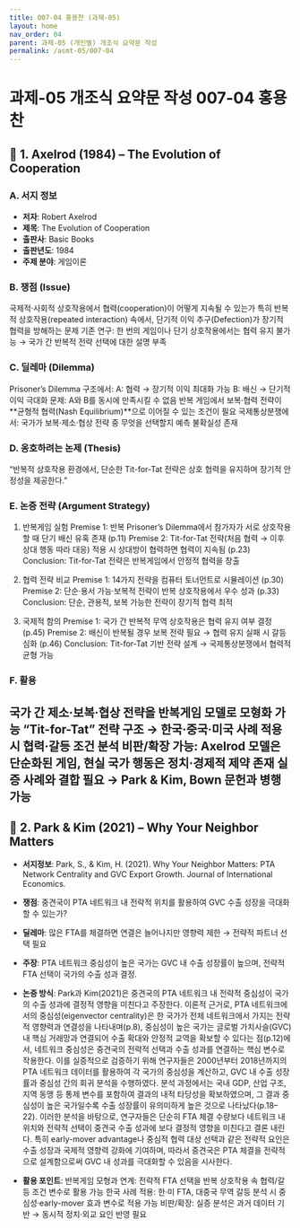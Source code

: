 ```yaml
---
title: 007-04 홍용찬 (과제-05)
layout: home
nav_order: 04
parent: 과제-05 (개인별) 개조식 요약문 작성
permalink: /asmt-05/007-04
---
```


# 과제-05 개조식 요약문 작성 007-04 홍용찬 

## 📘 1. Axelrod (1984) – The Evolution of Cooperation

### A. 서지 정보  
- **저자**: Robert Axelrod 
- **제목**: The Evolution of Cooperation
- **출판사**: Basic Books 
- **출판년도**: 1984
- **주제 분야**: 게임이론


### B. 쟁점 (Issue)  
국제적·사회적 상호작용에서 협력(cooperation)이 어떻게 지속될 수 있는가
특히 반복적 상호작용(repeated interaction) 속에서, 단기적 이익 추구(Defection)가 장기적 협력을 방해하는 문제
기존 연구: 한 번의 게임이나 단기 상호작용에서는 협력 유지 불가능 → 국가 간 반복적 전략 선택에 대한 설명 부족


### C. 딜레마 (Dilemma)  
Prisoner’s Dilemma 구조에서:
A: 협력 → 장기적 이익 최대화 가능
B: 배신 → 단기적 이익 극대화
문제: A와 B를 동시에 만족시킬 수 없음
반복 게임에서 보복·협력 전략이 **균형적 협력(Nash Equilibrium)**으로 이어질 수 있는 조건이 필요
국제통상분쟁에서: 국가가 보복·제소·협상 전략 중 무엇을 선택할지 예측 불확실성 존재


### D. 옹호하려는 논제 (Thesis)  
“반복적 상호작용 환경에서, 단순한 Tit-for-Tat 전략은 상호 협력을 유지하며 장기적 안정성을 제공한다.”

### E. 논증 전략 (Argument Strategy)  
1. 반복게임 실험
Premise 1: 반복 Prisoner’s Dilemma에서 참가자가 서로 상호작용할 때 단기 배신 유혹 존재 (p.11)
Premise 2: Tit-for-Tat 전략(처음 협력 → 이후 상대 행동 따라 대응) 적용 시 상대방이 협력하면 협력이 지속됨 (p.23)
Conclusion: Tit-for-Tat 전략은 반복게임에서 안정적 협력을 창출

2. 협력 전략 비교
Premise 1: 14가지 전략을 컴퓨터 토너먼트로 시뮬레이션 (p.30)
Premise 2: 단순·용서 가능·보복적 전략이 반복 상호작용에서 우수 성과 (p.33)
Conclusion: 단순, 관용적, 보복 가능한 전략이 장기적 협력 최적

3. 국제적 함의
Premise 1: 국가 간 반복적 무역 상호작용은 협력 유지 여부 결정 (p.45)
Premise 2: 배신이 반복될 경우 보복 전략 필요 → 협력 유지 실패 시 갈등 심화 (p.46)
Conclusion: Tit-for-Tat 기반 전략 설계 → 국제통상분쟁에서 협력적 균형 가능

### F. 활용
국가 간 제소·보복·협상 전략을 반복게임 모델로 모형화 가능
“Tit-for-Tat” 전략 구조 → 한국·중국·미국 사례 적용 시 협력·갈등 조건 분석
비판/확장 가능:
Axelrod 모델은 단순화된 게임, 현실 국가 행동은 정치·경제적 제약 존재
실증 사례와 결합 필요 → Park & Kim, Bown 문헌과 병행 가능
---

## 📘 2. Park & Kim (2021) – Why Your Neighbor Matters

- **서지정보**: Park, S., & Kim, H. (2021). Why Your Neighbor Matters: PTA Network Centrality and GVC Export Growth. Journal of International Economics.

- **쟁점**: 중견국이 PTA 네트워크 내 전략적 위치를 활용하여 GVC 수출 성장을 극대화할 수 있는가?
- **딜레마**: 많은 FTA를 체결하면 연결은 늘어나지만 영향력 제한 → 전략적 파트너 선택 필요
- **주장**: PTA 네트워크 중심성이 높은 국가는 GVC 내 수출 성장률이 높으며, 전략적 FTA 선택이 국가의 수출 성과 결정. 
- **논증 방식**: 
Park과 Kim(2021)은 중견국의 PTA 네트워크 내 전략적 중심성이 국가의 수출 성과에 결정적 영향을 미친다고 주장한다. 이론적 근거로, PTA 네트워크에서의 중심성(eigenvector centrality)은 한 국가가 전체 네트워크에서 가지는 전략적 영향력과 연결성을 나타내며(p.8), 중심성이 높은 국가는 글로벌 가치사슬(GVC) 내 핵심 거래망과 연결되어 수출 확대와 안정적 교역을 확보할 수 있다는 점(p.12)에서, 네트워크 중심성은 중견국의 전략적 선택과 수출 성과를 연결하는 핵심 변수로 작용한다.
이를 실증적으로 검증하기 위해 연구자들은 2000년부터 2018년까지의 PTA 네트워크 데이터를 활용하여 각 국가의 중심성을 계산하고, GVC 내 수출 성장률과 중심성 간의 회귀 분석을 수행하였다. 분석 과정에서는 국내 GDP, 산업 구조, 지역 동맹 등 통제 변수를 포함하여 결과의 내적 타당성을 확보하였으며, 그 결과 중심성이 높은 국가일수록 수출 성장률이 유의미하게 높은 것으로 나타났다(p.18–22).
이러한 분석을 바탕으로, 연구자들은 단순히 FTA 체결 수량보다 네트워크 내 위치와 전략적 선택이 중견국 수출 성과에 보다 결정적 영향을 미친다고 결론 내린다. 특히 early-mover advantage나 중심적 협력 대상 선택과 같은 전략적 요인은 수출 성장과 국제적 영향력 강화에 기여하며, 따라서 중견국은 PTA 체결을 전략적으로 설계함으로써 GVC 내 성과를 극대화할 수 있음을 시사한다.
- **활용 포인트**:
반복게임 모형과 연계: 전략적 FTA 선택을 반복 상호작용 속 협력/갈등 조건 변수로 활용 가능
한국 사례 적용: 한·미 FTA, 대중국 무역 갈등 분석 시 중심성·early-mover 효과 변수로 적용 가능
비판/확장: 실증 분석은 과거 데이터 기반 → 동시적 정치·외교 요인 반영 필요
